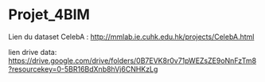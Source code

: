 # Projet_4BIM

Lien du dataset CelebA : http://mmlab.ie.cuhk.edu.hk/projects/CelebA.html


lien drive data: https://drive.google.com/drive/folders/0B7EVK8r0v71pWEZsZE9oNnFzTm8?resourcekey=0-5BR16BdXnb8hVj6CNHKzLg